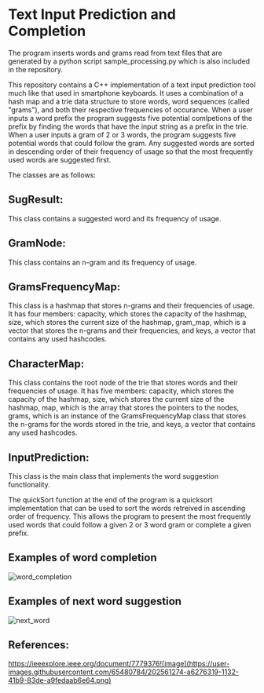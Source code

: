 # Text Input Prediction and Completion
The program inserts words and grams read from text files that are generated by a python script sample_processing.py which is also included in the repository. 

This repository contains a C++ implementation of a text input prediction tool much like that used in smartphone keyboards. It uses a combination of a hash map and a trie data structure to store words, word sequences (called "grams"), and both their respective frequencies of occurance.  When a user inputs a word prefix the program suggests five potential comlpetions of the prefix by finding the words that have the input string as a prefix in the trie.  When a user inputs a gram of 2 or 3 words, the program suggests five potential words that could follow the gram.  Any suggested words are sorted in descending order of their frequency of usage so that the most frequently used words are suggested first.

The classes are as follows:

## SugResult:
This class contains a suggested word and its frequency of usage.

## GramNode:
This class contains an n-gram and its frequency of usage.

## GramsFrequencyMap:
This class is a hashmap that stores n-grams and their frequencies of usage. It has four members: capacity, which stores the capacity of the hashmap, size, which stores the current size of the hashmap, gram_map, which is a vector that stores the n-grams and their frequencies, and keys, a vector that contains any used hashcodes.

## CharacterMap:
This class contains the root node of the trie that stores words and their frequencies of usage. It has five members: capacity, which stores the capacity of the hashmap, size, which stores the current size of the hashmap, map, which is the array that stores the pointers to the nodes, grams, which is an instance of the GramsFrequencyMap class that stores the n-grams for the words stored in the trie, and keys, a vector that contains any used hashcodes.

## InputPrediction:
This class is the main class that implements the word suggestion functionality.

The quickSort function at the end of the program is a quicksort implementation that can be used to sort the words retreived in ascending order of frequency. This allows the program to present the most frequently used words that could follow a given 2 or 3 word gram or complete a given prefix.

## Examples of word completion
![word_completion](https://user-images.githubusercontent.com/65480784/207206644-1555e45a-3933-40af-8e11-89cdf38e026d.PNG)

## Examples of next word suggestion
![next_word](https://user-images.githubusercontent.com/65480784/207206655-d9d0133e-496e-4d9a-b891-d559b6f9757e.PNG)


## References:
https://ieeexplore.ieee.org/document/7779376![image](https://user-images.githubusercontent.com/65480784/202561274-a6276319-1132-41b9-83de-a9fedaab6e64.png)
